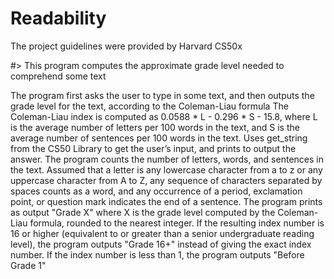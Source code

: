 # Readability
The project guidelines were provided by Harvard CS50x

#> This program computes the approximate grade level needed to comprehend some text

The program first asks the user to type in some text, and then outputs the grade level for the text, according to the Coleman-Liau formula
The Coleman-Liau index is computed as 0.0588 * L - 0.296 * S - 15.8, where L is the average number of letters per 100 words in the text, and S is the average number of sentences per 100 words in the text.
Uses get_string from the CS50 Library to get the user’s input, and prints to output the answer.
The program counts the number of letters, words, and sentences in the text. Assumed that a letter is any lowercase character from a to z or any uppercase character from A to Z, any sequence of characters separated by spaces counts as a word, and any occurrence of a period, exclamation point, or question mark indicates the end of a sentence.
The program prints as output "Grade X" where X is the grade level computed by the Coleman-Liau formula, rounded to the nearest integer.
If the resulting index number is 16 or higher (equivalent to or greater than a senior undergraduate reading level), the program outputs "Grade 16+" instead of giving the exact index number. If the index number is less than 1, the program outputs "Before Grade 1"
